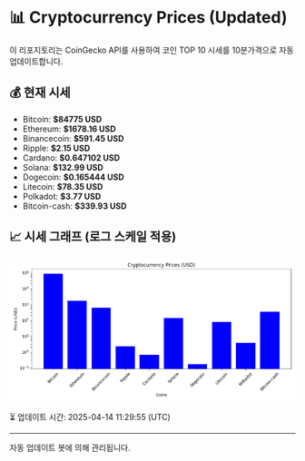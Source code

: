 
# 📊 Cryptocurrency Prices (Updated)

이 리포지토리는 CoinGecko API를 사용하여 코인 TOP 10 시세를 10분가격으로 자동 업데이트합니다.

## 💰 현재 시세
- Bitcoin: **$84775 USD**
- Ethereum: **$1678.16 USD**
- Binancecoin: **$591.45 USD**
- Ripple: **$2.15 USD**
- Cardano: **$0.647102 USD**
- Solana: **$132.99 USD**
- Dogecoin: **$0.165444 USD**
- Litecoin: **$78.35 USD**
- Polkadot: **$3.77 USD**
- Bitcoin-cash: **$339.93 USD**

## 📈 시세 그래프 (로그 스케일 적용)
![Crypto Prices](crypto_prices.png)

⏳ 업데이트 시간: 2025-04-14 11:29:55 (UTC)

---
자동 업데이트 봇에 의해 관리됩니다.
